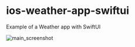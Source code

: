 # ios-weather-app-swiftui
Example of a Weather app with SwiftUI

![main_screenshot](https://user-images.githubusercontent.com/36597057/102050146-eb0be900-3dea-11eb-80ce-8ea26cfb7185.png)
